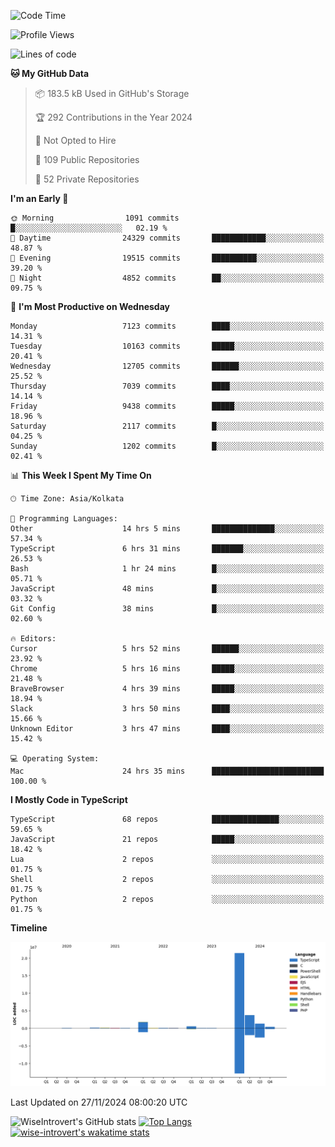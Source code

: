 <!--START_SECTION:waka-->
![Code Time](http://img.shields.io/badge/Code%20Time-1%2C891%20hrs%209%20mins-blue)

![Profile Views](http://img.shields.io/badge/Profile%20Views-1-blue)

![Lines of code](https://img.shields.io/badge/From%20Hello%20World%20I%27ve%20Written-29.8%20million%20lines%20of%20code-blue)

**🐱 My GitHub Data** 

> 📦 183.5 kB Used in GitHub's Storage 
 > 
> 🏆 292 Contributions in the Year 2024
 > 
> 🚫 Not Opted to Hire
 > 
> 📜 109 Public Repositories 
 > 
> 🔑 52 Private Repositories 
 > 
**I'm an Early 🐤** 

```text
🌞 Morning                1091 commits        █░░░░░░░░░░░░░░░░░░░░░░░░   02.19 % 
🌆 Daytime                24329 commits       ████████████░░░░░░░░░░░░░   48.87 % 
🌃 Evening                19515 commits       ██████████░░░░░░░░░░░░░░░   39.20 % 
🌙 Night                  4852 commits        ██░░░░░░░░░░░░░░░░░░░░░░░   09.75 % 
```
📅 **I'm Most Productive on Wednesday** 

```text
Monday                   7123 commits        ████░░░░░░░░░░░░░░░░░░░░░   14.31 % 
Tuesday                  10163 commits       █████░░░░░░░░░░░░░░░░░░░░   20.41 % 
Wednesday                12705 commits       ██████░░░░░░░░░░░░░░░░░░░   25.52 % 
Thursday                 7039 commits        ████░░░░░░░░░░░░░░░░░░░░░   14.14 % 
Friday                   9438 commits        █████░░░░░░░░░░░░░░░░░░░░   18.96 % 
Saturday                 2117 commits        █░░░░░░░░░░░░░░░░░░░░░░░░   04.25 % 
Sunday                   1202 commits        █░░░░░░░░░░░░░░░░░░░░░░░░   02.41 % 
```


📊 **This Week I Spent My Time On** 

```text
🕑︎ Time Zone: Asia/Kolkata

💬 Programming Languages: 
Other                    14 hrs 5 mins       ██████████████░░░░░░░░░░░   57.34 % 
TypeScript               6 hrs 31 mins       ███████░░░░░░░░░░░░░░░░░░   26.53 % 
Bash                     1 hr 24 mins        █░░░░░░░░░░░░░░░░░░░░░░░░   05.71 % 
JavaScript               48 mins             █░░░░░░░░░░░░░░░░░░░░░░░░   03.32 % 
Git Config               38 mins             █░░░░░░░░░░░░░░░░░░░░░░░░   02.60 % 

🔥 Editors: 
Cursor                   5 hrs 52 mins       ██████░░░░░░░░░░░░░░░░░░░   23.92 % 
Chrome                   5 hrs 16 mins       █████░░░░░░░░░░░░░░░░░░░░   21.48 % 
BraveBrowser             4 hrs 39 mins       █████░░░░░░░░░░░░░░░░░░░░   18.94 % 
Slack                    3 hrs 50 mins       ████░░░░░░░░░░░░░░░░░░░░░   15.66 % 
Unknown Editor           3 hrs 47 mins       ████░░░░░░░░░░░░░░░░░░░░░   15.42 % 

💻 Operating System: 
Mac                      24 hrs 35 mins      █████████████████████████   100.00 % 
```

**I Mostly Code in TypeScript** 

```text
TypeScript               68 repos            ███████████████░░░░░░░░░░   59.65 % 
JavaScript               21 repos            █████░░░░░░░░░░░░░░░░░░░░   18.42 % 
Lua                      2 repos             ░░░░░░░░░░░░░░░░░░░░░░░░░   01.75 % 
Shell                    2 repos             ░░░░░░░░░░░░░░░░░░░░░░░░░   01.75 % 
Python                   2 repos             ░░░░░░░░░░░░░░░░░░░░░░░░░   01.75 % 
```



**Timeline**

![Lines of Code chart](https://raw.githubusercontent.com/wise-introvert/wise-introvert/master/assets/bar_graph.png)


 Last Updated on 27/11/2024 08:00:20 UTC
<!--END_SECTION:waka-->

![WiseIntrovert's GitHub stats](https://github-readme-stats.vercel.app/api?username=wise-introvert&count_private=true&show_icons=true)
[![Top Langs](https://github-readme-stats.vercel.app/api/top-langs/?username=wise-introvert&langs_count=10)](https://github.com/anuraghazra/github-readme-stats)
[![wise-introvert's wakatime stats](https://github-readme-stats.vercel.app/api/wakatime?username=wiseintrovert)](https://github.com/anuraghazra/github-readme-stats)
